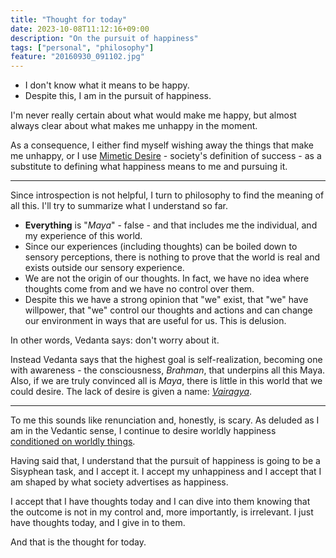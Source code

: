 ```yaml
---
title: "Thought for today"
date: 2023-10-08T11:12:16+09:00
description: "On the pursuit of happiness"
tags: ["personal", "philosophy"]
feature: "20160930_091102.jpg"
---
```



- I don't know what it means to be happy.
- Despite this, I am in the pursuit of happiness.


I'm never really certain about what would make me happy, but almost always clear about what makes me unhappy in the moment. 

As a consequence, I either find myself wishing away the things that make me unhappy, or I use [Mimetic Desire](https://www.psychologytoday.com/intl/blog/mind-brain-and-value/202108/why-mimetic-desire-is-key-understanding-social-media) - society's definition of success - as a substitute to defining what happiness means to me and pursuing it.


---

Since introspection is not helpful, I turn to philosophy to find the meaning of all this. I'll try to summarize what I understand so far.

-  **Everything** is "_Maya_" - false - and that includes me the individual, and my experience of this world.
- Since our experiences (including thoughts) can be boiled down to sensory perceptions, there is nothing to prove that the world is real and exists outside our sensory experience.
- We are not the origin of our thoughts. In fact, we have no idea where thoughts come from and we have no control over them. 
- Despite this we have a strong opinion that "we" exist, that "we" have willpower, that "we" control our thoughts and actions and can change our environment in ways that are useful for us. This is delusion.

In other words, Vedanta says: don't worry about it.

Instead Vedanta says that the highest goal is self-realization, becoming one with awareness - the consciousness, *Brahman*,  that underpins all this Maya. Also, if we are truly convinced all is _Maya_, there is little in this world that we could desire. The lack of desire is given a name: [_Vairagya_](https://en.wikipedia.org/wiki/Vairagya).

---


To me this sounds like renunciation and, honestly, is scary. As deluded as I am in the Vedantic sense, I continue to desire worldly happiness [conditioned on worldly things](https://algoexpt.github.io/posts/conditional_happiness/). 

Having said that, I understand that the pursuit of happiness is going to be a Sisyphean task, and I accept it. I accept my unhappiness and I accept that I am shaped by what society advertises as happiness.

I accept that I have thoughts today and I can dive into them knowing that the outcome is not in my control and, more importantly, is irrelevant. I just have thoughts today, and I give in to them.

And that is the thought for today.
